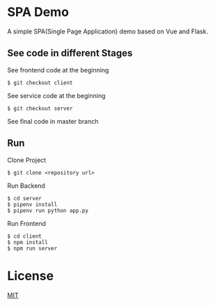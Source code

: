 # SPA Demo

A simple SPA(Single Page Application) demo based on Vue and Flask.

## See code in different Stages

See frontend code at the beginning

```
$ git checkout client
```

See service code at the beginning

```
$ git checkout server
```

See final code in master branch

## Run

Clone Project

```
$ git clone <repository url>
```

Run Backend

```
$ cd server
$ pipenv install
$ pipenv run python app.py
```

Run Frontend

```
$ cd client
$ npm install
$ npm run server
```

# License

[MIT](https://opensource.org/licenses/MIT)
